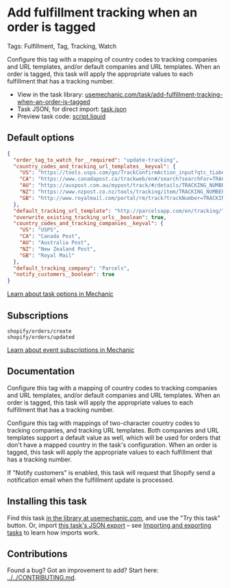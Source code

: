 # Add fulfillment tracking when an order is tagged

Tags: Fulfillment, Tag, Tracking, Watch

Configure this tag with a mapping of country codes to tracking companies and URL templates, and/or default companies and URL templates. When an order is tagged, this task will apply the appropriate values to each fulfillment that has a tracking number.

* View in the task library: [usemechanic.com/task/add-fulfillment-tracking-when-an-order-is-tagged](https://usemechanic.com/task/add-fulfillment-tracking-when-an-order-is-tagged)
* Task JSON, for direct import: [task.json](../../tasks/add-fulfillment-tracking-when-an-order-is-tagged.json)
* Preview task code: [script.liquid](./script.liquid)

## Default options

```json
{
  "order_tag_to_watch_for__required": "update-tracking",
  "country_codes_and_tracking_url_templates__keyval": {
    "US": "https://tools.usps.com/go/TrackConfirmAction_input?qtc_tLabels1=TRACKING_NUMBER",
    "CA": "https://www.canadapost.ca/trackweb/en#/search?searchFor=TRACKING_NUMBER",
    "AU": "https://auspost.com.au/mypost/track/#/details/TRACKING_NUMBER",
    "NZ": "https://www.nzpost.co.nz/tools/tracking/item/TRACKING_NUMBER",
    "GB": "http://www.royalmail.com/portal/rm/track?trackNumber=TRACKING_NUMBER"
  },
  "default_tracking_url_template": "http://parcelsapp.com/en/tracking/TRACKING_NUMBER",
  "overwrite_existing_tracking_urls__boolean": true,
  "country_codes_and_tracking_companies__keyval": {
    "US": "USPS",
    "CA": "Canada Post",
    "AU": "Australia Post",
    "NZ": "New Zealand Post",
    "GB": "Royal Mail"
  },
  "default_tracking_company": "Parcels",
  "notify_customers__boolean": true
}
```

[Learn about task options in Mechanic](https://docs.usemechanic.com/article/471-task-options)

## Subscriptions

```liquid
shopify/orders/create
shopify/orders/updated
```

[Learn about event subscriptions in Mechanic](https://docs.usemechanic.com/article/408-subscriptions)

## Documentation

Configure this tag with a mapping of country codes to tracking companies and URL templates, and/or default companies and URL templates. When an order is tagged, this task will apply the appropriate values to each fulfillment that has a tracking number.

Configure this tag with mappings of two-character country codes to tracking companies, and tracking URL templates. Both companies and URL templates support a default value as well, which will be used for orders that don't have a mapped country in the task's configuration. When an order is tagged, this task will apply the appropriate values to each fulfillment that has a tracking number.

If "Notify customers" is enabled, this task will request that Shopify send a notification email when the fulfillment update is processed.

## Installing this task

Find this task [in the library at usemechanic.com](https://usemechanic.com/task/add-fulfillment-tracking-when-an-order-is-tagged), and use the "Try this task" button. Or, import [this task's JSON export](../../tasks/add-fulfillment-tracking-when-an-order-is-tagged.json) – see [Importing and exporting tasks](https://docs.usemechanic.com/article/505-importing-and-exporting-tasks) to learn how imports work.

## Contributions

Found a bug? Got an improvement to add? Start here: [../../CONTRIBUTING.md](../../CONTRIBUTING.md).
